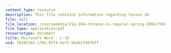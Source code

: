 ```yaml
---
content_type: resource
description: This file contains information regarding lesson 16.
file: null
file_location: /coursemedia/21g-104-chinese-iv-regular-spring-2004/781051b317028ff45ef1bbdb1fd075ff_MIT21G_104S04_L16.pdf
file_type: application/pdf
resourcetype: Document
title: Microsoft Word - L-16
uid: 781051b3-1702-8ff4-5ef1-bbdb1fd075ff
---
```

